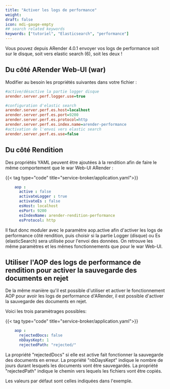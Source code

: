 ```yaml
---
title: "Activer les logs de performance"
weight: 
draft: false
icon: mdi-gauge-empty
## search related keywords
keywords: ["tutoriel", "Elasticsearch", "performance"]
---
```


Vous pouvez depuis ARender 4.0.1 envoyer vos logs de performance soit
sur le disque, soit vers elastic search (6), soit les deux !

## Du côté ARender Web-UI (war)

Modifier au besoin les propriétés suivantes dans votre fichier :


```cfg
#active/désactive la partie logger disque
arender.server.perf.logger.use=true

#configuration d'elastic search
arender.server.perf.es.host=localhost
arender.server.perf.es.port=9200
arender.server.perf.es.protocol=http
arender.server.perf.es.index.name=arender-performance
#activation de l'envoi vers elastic search
arender.server.perf.es.use=false
```


## Du côté Rendition

Des propriétés YAML peuvent être ajoutées à la rendition afin de faire
le même comportement que le war Web-UI ARender :

{{< tag type="code" title="service-broker/application.yaml">}}

```yaml
    aop :
      active : false
      activateLogger : true
      activateEs : false
      esHost: localhost
      esPort: 9200
      esIndexName: arender-rendition-performance
      esProtocol: http

```


Il faut donc moduler avec le paramètre aop.active afin d'activer les
logs de performance côté rendition, puis choisir si la partie Logger
(disque) ou Es (elasticSearch) sera utilisée pour l'envoi des données.
On retrouve les même paramètres et les mêmes fonctionnements que pour le
war Web-UI.

## Utiliser l'AOP des logs de performance de rendition pour activer la sauvegarde des documents en rejet

De la même manière qu'il est possible d'utiliser et activer le
fonctionnement AOP pour avoir les logs de performance d'ARender, il est
possible d'activer la sauvegarde des documents en rejet.

Voici les trois paramètrages possibles:

{{< tag type="code" title="service-broker/application.yaml">}}

```yaml
    aop :
      rejectedDocs: false
      nbDaysKept: 1
      rejectedPath: "rejected/"
```


La propriété "rejectedDocs" si elle est active fait fonctionner la
sauvegarde des documents en erreur. La propriété "nbDaysKept" indique le
nombre de jours durant lesquels les documents vont être sauvegardés. La
propriété "rejectedPath" indique le chemin vers lequels les fichiers
vont être copiés.

Les valeurs par défaut sont celles indiquées dans l'exemple.
